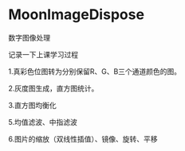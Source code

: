 # MoonImageDispose
数字图像处理

记录一下上课学习过程


1.真彩色位图转为分别保留R、G、B三个通道颜色的图。

2.灰度图生成，直方图统计。

3.直方图均衡化

5.均值滤波、中指滤波

6.图片的缩放（双线性插值）、镜像、旋转、平移
